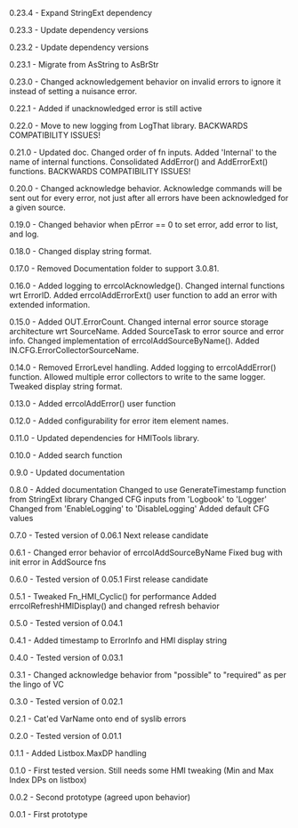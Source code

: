 0.23.4 - Expand StringExt dependency

0.23.3 - Update dependency versions

0.23.2 - Update dependency versions

0.23.1 - Migrate from AsString to AsBrStr

0.23.0 - Changed acknowledgement behavior on invalid errors to ignore it instead of setting a nuisance error.

0.22.1 - Added if unacknowledged error is still active

0.22.0 - Move to new logging from LogThat library.
		BACKWARDS COMPATIBILITY ISSUES!

0.21.0 - Updated doc.
		Changed order of fn inputs.
		Added 'Internal' to the name of internal functions.
		Consolidated AddError() and AddErrorExt() functions.
		BACKWARDS COMPATIBILITY ISSUES!

0.20.0 - Changed acknowledge behavior. Acknowledge commands will be sent out for every error, not 
			just after all errors have been acknowledged for a given source.

0.19.0 - Changed behavior when pError == 0 to set error, add error to list, and log.

0.18.0 - Changed display string format.

0.17.0 - Removed Documentation folder to support 3.0.81.

0.16.0 - Added logging to errcolAcknowledge().
			Changed internal functions wrt ErrorID.
			Added errcolAddErrorExt() user function to add an error with extended information.

0.15.0 - Added OUT.ErrorCount.
			Changed internal error source storage architecture wrt SourceName.
			Added SourceTask to error source and error info.
			Changed implementation of errcolAddSourceByName().
			Added IN.CFG.ErrorCollectorSourceName.

0.14.0 - Removed ErrorLevel handling.
			Added logging to errcolAddError() function.
			Allowed multiple error collectors to write to the same logger.
			Tweaked display string format.

0.13.0 - Added errcolAddError() user function

0.12.0 - Added configurability for error item element names.

0.11.0 - Updated dependencies for HMITools library.

0.10.0 - Added search function

0.9.0 - Updated documentation

0.8.0 - Added documentation
		Changed to use GenerateTimestamp function from StringExt library
		Changed CFG inputs from 'Logbook' to 'Logger'
		Changed from 'EnableLogging' to 'DisableLogging'
		Added default CFG values

0.7.0 - Tested version of 0.06.1
		Next release candidate

0.6.1 - Changed error behavior of errcolAddSourceByName
		Fixed bug with init error in AddSource fns

0.6.0 - Tested version of 0.05.1
		First release candidate

0.5.1 - Tweaked Fn_HMI_Cyclic() for performance
		Added errcolRefreshHMIDisplay() and changed refresh behavior

0.5.0 - Tested version of 0.04.1

0.4.1 - Added timestamp to ErrorInfo and HMI display string

0.4.0 - Tested version of 0.03.1

0.3.1 - Changed acknowledge behavior from "possible" to "required" as per the lingo of VC

0.3.0 - Tested version of 0.02.1

0.2.1 - Cat'ed VarName onto end of syslib errors

0.2.0 - Tested version of 0.01.1

0.1.1 - Added Listbox.MaxDP handling

0.1.0 - First tested version. Still needs some HMI tweaking (Min and Max Index DPs on listbox)

0.0.2 - Second prototype (agreed upon behavior)

0.0.1 - First prototype
